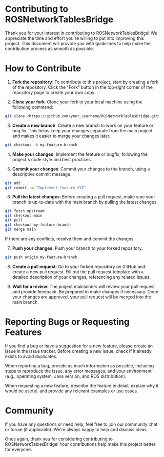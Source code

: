# Contributing to ROSNetworkTablesBridge

Thank you for your interest in contributing to ROSNetworkTablesBridge! We appreciate the time and effort you're willing to put into improving this project. This document will provide you with guidelines to help make the contribution process as smooth as possible.

# How to Contribute

1. **Fork the repository**: To contribute to this project, start by creating a fork of the repository. Click the "Fork" button in the top-right corner of the repository page to create your own copy.

2. **Clone your fork**: Clone your fork to your local machine using the following command:

  ```bash
  git clone <https://github.com/your_username/ROSNetworkTablesBridge.git>
  ```

3. **Create a new branch**: Create a new branch to work on your feature or bug fix. This helps keep your changes separate from the main project and makes it easier to merge your changes later.

  ```bash
  git checkout -b my-feature-branch
  ```

4. **Make your changes**: Implement the feature or bugfix, following the project's code style and best practices.

5. **Commit your changes**: Commit your changes to the branch, using a descriptive commit message.

  ```bash
  git add . 
  git commit -m "Implement feature XYZ"
  ```

6. **Pull the latest changes**: Before creating a pull request, make sure your branch is up-to-date with the main branch by pulling the latest changes.

  ```bash
  git fetch upstream
  git checkout main 
  git pull 
  git checkout my-feature-branch 
  git merge main
  ```

  If there are any conflicts, resolve them and commit the changes.

7. **Push your changes**: Push your branch to your forked repository.

  ```bash
  git push origin my-feature-branch
  ```

8. **Create a pull request**: Go to your forked repository on GitHub and create a new pull request. Fill out the pull request template with a detailed description of your changes, referencing any related issues.

9. **Wait for a review**: The project maintainers will review your pull request and provide feedback. Be prepared to make changes if necessary. Once your changes are approved, your pull request will be merged into the main branch.

# Reporting Bugs or Requesting Features

If you find a bug or have a suggestion for a new feature, please create an issue in the issue tracker. Before creating a new issue, check if it already exists to avoid duplicates.

When reporting a bug, provide as much information as possible, including steps to reproduce the issue, any error messages, and your environment (e.g., operating system, Java version, and ROS distribution).

When requesting a new feature, describe the feature in detail, explain why it would be useful, and provide any relevant examples or use cases.

# Community

If you have any questions or need help, feel free to join our community chat or forum (if applicable). We're always happy to help and discuss ideas.

Once again, thank you for considering contributing to ROSNetworkTablesBridge! Your contributions help make this project better for everyone.
